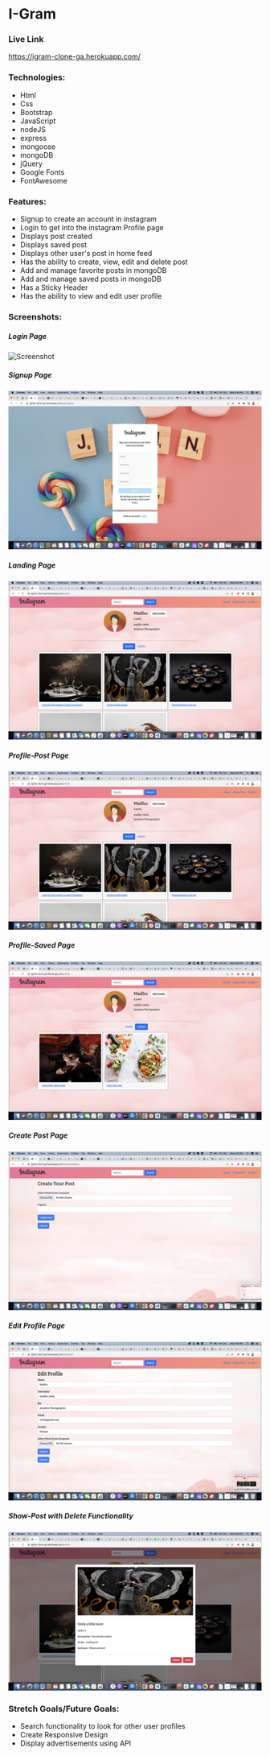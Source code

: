 # I-Gram

### Live Link

https://igram-clone-ga.herokuapp.com/

### Technologies: 

- Html
- Css
- Bootstrap
- JavaScript
- nodeJS
- express
- mongoose
- mongoDB
- jQuery
- Google Fonts
- FontAwesome

### Features:
  - Signup to create an account in instagram
  - Login to get into the instagram Profile page
  - Displays post created 
  - Displays saved post
  - Displays other user's post in home feed
  - Has the ability to create, view, edit and delete post
  - Add and manage favorite posts in mongoDB
  - Add and manage saved posts in mongoDB
  - Has a Sticky Header
  - Has the ability to view and edit user profile

### Screenshots:

##### Login Page

![Screenshot](Igram-login.png)

##### Signup Page

![Screenshot](Igram-Sign-Up.png)

##### Landing Page

![Screenshot](Igram-Landing.png)

##### Profile-Post Page

![Screenshot](Igram-Landing.png)

##### Profile-Saved Page

![Screenshot](Igram-Profile-Saved.png)

##### Create Post Page

![Screenshot](Igram-Create-Post.png)

##### Edit Profile Page

![Screenshot](Igram-Edit-Profile.png)

##### Show-Post with Delete Functionality

![Screenshot](Igram-Show-Post.png)

### Stretch Goals/Future Goals: 
   - Search functionality to look for other user profiles
   - Create Responsive Design
   - Display advertisements using API

